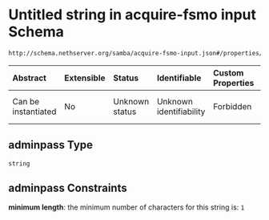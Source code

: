 # Untitled string in acquire-fsmo input Schema

```txt
http://schema.nethserver.org/samba/acquire-fsmo-input.json#/properties/adminpass
```



| Abstract            | Extensible | Status         | Identifiable            | Custom Properties | Additional Properties | Access Restrictions | Defined In                                                                        |
| :------------------ | :--------- | :------------- | :---------------------- | :---------------- | :-------------------- | :------------------ | :-------------------------------------------------------------------------------- |
| Can be instantiated | No         | Unknown status | Unknown identifiability | Forbidden         | Allowed               | none                | [acquire-fsmo-input.json\*](samba/acquire-fsmo-input.json "open original schema") |

## adminpass Type

`string`

## adminpass Constraints

**minimum length**: the minimum number of characters for this string is: `1`
